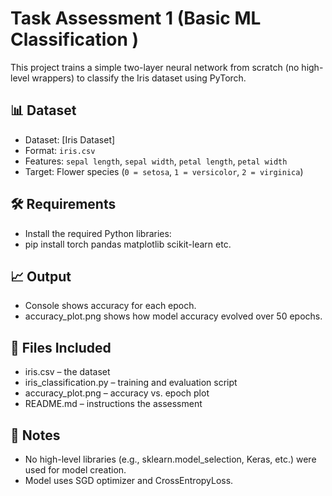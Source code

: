 # Task Assessment 1 (Basic ML Classification )

This project trains a simple two-layer neural network from scratch (no high-level wrappers) to classify the Iris dataset using PyTorch.

## 📊 Dataset

- Dataset: [Iris Dataset]
- Format: `iris.csv`
- Features: `sepal length`, `sepal width`, `petal length`, `petal width`
- Target: Flower species (`0 = setosa`, `1 = versicolor`, `2 = virginica`)

## 🛠 Requirements

- Install the required Python libraries:
- pip install torch pandas matplotlib scikit-learn etc.

## 📈 Output

- Console shows accuracy for each epoch.
- accuracy_plot.png shows how model accuracy evolved over 50 epochs.

## 📂 Files Included

- iris.csv – the dataset
- iris_classification.py – training and evaluation script
- accuracy_plot.png – accuracy vs. epoch plot
- README.md – instructions the assessment 

## 📌 Notes

- No high-level libraries (e.g., sklearn.model_selection, Keras, etc.) were used for model creation.
- Model uses SGD optimizer and CrossEntropyLoss.
